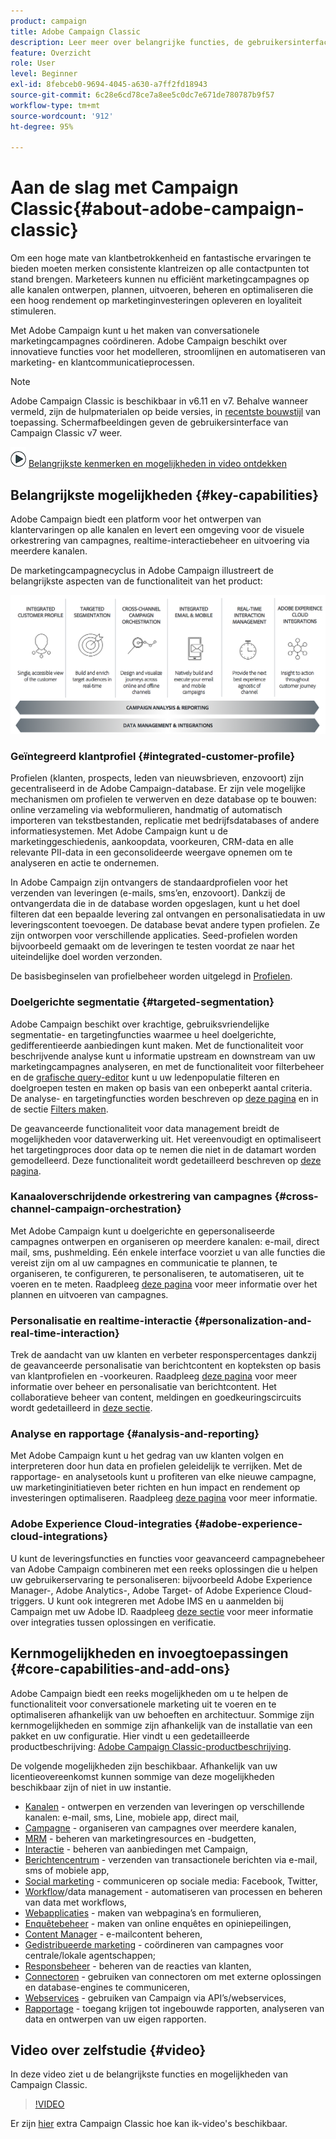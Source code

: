 ```yaml
---
product: campaign
title: Adobe Campaign Classic
description: Leer meer over belangrijke functies, de gebruikersinterface en algemene richtlijnen.
feature: Overzicht
role: User
level: Beginner
exl-id: 8febceb0-9694-4045-a630-a7ff2fd18943
source-git-commit: 6c28e6cd78ce7a8ee5c0dc7e671de780787b9f57
workflow-type: tm+mt
source-wordcount: '912'
ht-degree: 95%

---
```


# Aan de slag met Campaign Classic{#about-adobe-campaign-classic}

Om een hoge mate van klantbetrokkenheid en fantastische ervaringen te bieden moeten merken consistente klantreizen op alle contactpunten tot stand brengen. Marketeers kunnen nu efficiënt marketingcampagnes op alle kanalen ontwerpen, plannen, uitvoeren, beheren en optimaliseren die een hoog rendement op marketinginvesteringen opleveren en loyaliteit stimuleren.

Met Adobe Campaign kunt u het maken van conversationele marketingcampagnes coördineren. Adobe Campaign beschikt over innovatieve functies voor het modelleren, stroomlijnen en automatiseren van marketing- en klantcommunicatieprocessen.

>[!NOTE]
>
>Adobe Campaign Classic is beschikbaar in v6.11 en v7. Behalve wanneer vermeld, zijn de hulpmaterialen op beide versies, in [recentste bouwstijl](../../rn/using/latest-release.md) van toepassing. Schermafbeeldingen geven de gebruikersinterface van Campaign Classic v7 weer.

![](assets/do-not-localize/how-to-video.png) [Belangrijkste kenmerken en mogelijkheden in video ontdekken](#video)

## Belangrijkste mogelijkheden {#key-capabilities}

Adobe Campaign biedt een platform voor het ontwerpen van klantervaringen op alle kanalen en levert een omgeving voor de visuele orkestrering van campagnes, realtime-interactiebeheer en uitvoering via meerdere kanalen.

De marketingcampagnecyclus in Adobe Campaign illustreert de belangrijkste aspecten van de functionaliteit van het product:

![](assets/d_ncs_user_emarketing.png)

### Geïntegreerd klantprofiel {#integrated-customer-profile}

Profielen (klanten, prospects, leden van nieuwsbrieven, enzovoort) zijn gecentraliseerd in de Adobe Campaign-database. Er zijn vele mogelijke mechanismen om profielen te verwerven en deze database op te bouwen: online verzameling via webformulieren, handmatig of automatisch importeren van tekstbestanden, replicatie met bedrijfsdatabases of andere informatiesystemen. Met Adobe Campaign kunt u de marketinggeschiedenis, aankoopdata, voorkeuren, CRM-data en alle relevante PII-data in een geconsolideerde weergave opnemen om te analyseren en actie te ondernemen.

In Adobe Campaign zijn ontvangers de standaardprofielen voor het verzenden van leveringen (e-mails, sms’en, enzovoort). Dankzij de ontvangerdata die in de database worden opgeslagen, kunt u het doel filteren dat een bepaalde levering zal ontvangen en personalisatiedata in uw leveringscontent toevoegen. De database bevat andere typen profielen. Ze zijn ontworpen voor verschillende applicaties. Seed-profielen worden bijvoorbeeld gemaakt om de leveringen te testen voordat ze naar het uiteindelijke doel worden verzonden.

De basisbeginselen van profielbeheer worden uitgelegd in [Profielen](../../platform/using/about-profiles.md).

### Doelgerichte segmentatie {#targeted-segmentation}

Adobe Campaign beschikt over krachtige, gebruiksvriendelijke segmentatie- en targetingfuncties waarmee u heel doelgerichte, gedifferentieerde aanbiedingen kunt maken. Met de functionaliteit voor beschrijvende analyse kunt u informatie upstream en downstream van uw marketingcampagnes analyseren, en met de functionaliteit voor filterbeheer en de [grafische query-editor](../../platform/using/about-queries-in-campaign.md) kunt u uw ledenpopulatie filteren en doelgroepen testen en maken op basis van een onbeperkt aantal criteria. De analyse- en targetingfuncties worden beschreven op [deze pagina](../../reporting/using/about-descriptive-analysis.md) en in de sectie [Filters maken](../../platform/using/creating-filters.md).

De geavanceerde functionaliteit voor data management breidt de mogelijkheden voor dataverwerking uit. Het vereenvoudigt en optimaliseert het targetingproces door data op te nemen die niet in de datamart worden gemodelleerd. Deze functionaliteit wordt gedetailleerd beschreven op [deze pagina](../../workflow/using/targeting-data.md#data-management).

### Kanaaloverschrijdende orkestrering van campagnes {#cross-channel-campaign-orchestration}

Met Adobe Campaign kunt u doelgerichte en gepersonaliseerde campagnes ontwerpen en organiseren op meerdere kanalen: e-mail, direct mail, sms, pushmelding. Eén enkele interface voorziet u van alle functies die vereist zijn om al uw campagnes en communicatie te plannen, te organiseren, te configureren, te personaliseren, te automatiseren, uit te voeren en te meten. Raadpleeg [deze pagina](../../campaign/using/setting-up-marketing-campaigns.md) voor meer informatie over het plannen en uitvoeren van campagnes.

### Personalisatie en realtime-interactie {#personalization-and-real-time-interaction}

Trek de aandacht van uw klanten en verbeter responspercentages dankzij de geavanceerde personalisatie van berichtcontent en kopteksten op basis van klantprofielen en -voorkeuren. Raadpleeg [deze pagina](../../delivery/using/about-personalization.md) voor meer informatie over beheer en personalisatie van berichtcontent. Het collaboratieve beheer van content, meldingen en goedkeuringscircuits wordt gedetailleerd in [deze sectie](../../mrm/using/about-marketing-resource-management.md).

### Analyse en rapportage {#analysis-and-reporting}

Met Adobe Campaign kunt u het gedrag van uw klanten volgen en interpreteren door hun data en profielen geleidelijk te verrijken. Met de rapportage- en analysetools kunt u profiteren van elke nieuwe campagne, uw marketinginitiatieven beter richten en hun impact en rendement op investeringen optimaliseren. Raadpleeg [deze pagina](../../reporting/using/delivery-reports.md) voor meer informatie.

### Adobe Experience Cloud-integraties {#adobe-experience-cloud-integrations}

U kunt de leveringsfuncties en functies voor geavanceerd campagnebeheer van Adobe Campaign combineren met een reeks oplossingen die u helpen uw gebruikerservaring te personaliseren: bijvoorbeeld Adobe Experience Manager-, Adobe Analytics-, Adobe Target- of Adobe Experience Cloud-triggers. U kunt ook integreren met Adobe IMS en u aanmelden bij Campaign met uw Adobe ID. Raadpleeg [deze sectie](../../integrations/using/about-adobe-id.md) voor meer informatie over integraties tussen oplossingen en verificatie.

## Kernmogelijkheden en invoegtoepassingen {#core-capabilities-and-add-ons}

Adobe Campaign biedt een reeks mogelijkheden om u te helpen de functionaliteit voor conversationele marketing uit te voeren en te optimaliseren afhankelijk van uw behoeften en architectuur. Sommige zijn kernmogelijkheden en sommige zijn afhankelijk van de installatie van een pakket en uw configuratie. Hier vindt u een gedetailleerde productbeschrijving: [Adobe Campaign Classic-productbeschrijving](https://helpx.adobe.com/legal/product-descriptions/adobe-campaign-classic---product-description.html).

De volgende mogelijkheden zijn beschikbaar. Afhankelijk van uw licentieovereenkomst kunnen sommige van deze mogelijkheden beschikbaar zijn of niet in uw instantie.

* [Kanalen](../../delivery/using/steps-about-delivery-creation-steps.md) - ontwerpen en verzenden van leveringen op verschillende kanalen: e-mail, sms, Line, mobiele app, direct mail,
* [Campagne](../../campaign/using/designing-marketing-campaigns.md) - organiseren van campagnes over meerdere kanalen,
* [MRM](../../mrm/using/about-marketing-resource-management.md) - beheren van marketingresources en -budgetten,
* [Interactie](../../interaction/using/interaction-and-offer-management.md) - beheren van aanbiedingen met Campaign,
* [Berichtencentrum](../../message-center/using/about-transactional-messaging.md) - verzenden van transactionele berichten via e-mail, sms of mobiele app,
* [Social marketing](../../social/using/about-social-marketing.md) - communiceren op sociale media: Facebook, Twitter,
* [Workflow](../../workflow/using/about-workflows.md)/data management - automatiseren van processen en beheren van data met workflows,
* [Webapplicaties](../../web/using/about-web-applications.md) - maken van webpagina’s en formulieren,
* [Enquêtebeheer](../../surveys/using/about-surveys.md) - maken van online enquêtes en opiniepeilingen,
* [Content Manager](../../delivery/using/about-content-management.md) - e-mailcontent beheren,
* [Gedistribueerde marketing](../../campaign/using/about-distributed-marketing.md) - coördineren van campagnes voor centrale/lokale agentschappen;
* [Responsbeheer](../../campaign/using/about-response-manager.md) - beheren van de reacties van klanten,
* [Connectoren](../../platform/using/about-connectors.md) - gebruiken van connectoren om met externe oplossingen en database-engines te communiceren,
* [Webservices](../../configuration/using/about-web-services.md) - gebruiken van Campaign via API’s/webservices,
* [Rapportage](../../reporting/using/about-adobe-campaign-reporting-tools.md) - toegang krijgen tot ingebouwde rapporten, analyseren van data en ontwerpen van uw eigen rapporten.

## Video over zelfstudie {#video}

In deze video ziet u de belangrijkste functies en mogelijkheden van Campaign Classic.

>[!VIDEO](https://video.tv.adobe.com/v/35129?quality=12)

Er zijn [hier](https://experienceleague.adobe.com/docs/campaign-classic-learn/tutorials/overview.html?lang=nl) extra Campaign Classic hoe kan ik-video&#39;s beschikbaar.
